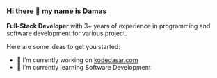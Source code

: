 ### Hi there 👋 my name is Damas

**Full-Stack Developer** with 3+ years of experience in programming and software development for various project.

Here are some ideas to get you started:

- 🔭 I’m currently working on [kodedasar.com](https://kodedasar.com)
- 🌱 I’m currently learning Software Development
